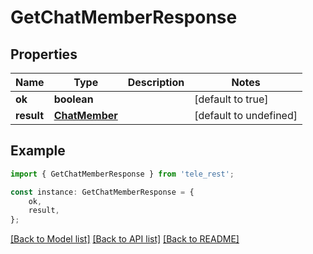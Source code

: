# GetChatMemberResponse


## Properties

Name | Type | Description | Notes
------------ | ------------- | ------------- | -------------
**ok** | **boolean** |  | [default to true]
**result** | [**ChatMember**](ChatMember.md) |  | [default to undefined]

## Example

```typescript
import { GetChatMemberResponse } from 'tele_rest';

const instance: GetChatMemberResponse = {
    ok,
    result,
};
```

[[Back to Model list]](../README.md#documentation-for-models) [[Back to API list]](../README.md#documentation-for-api-endpoints) [[Back to README]](../README.md)
